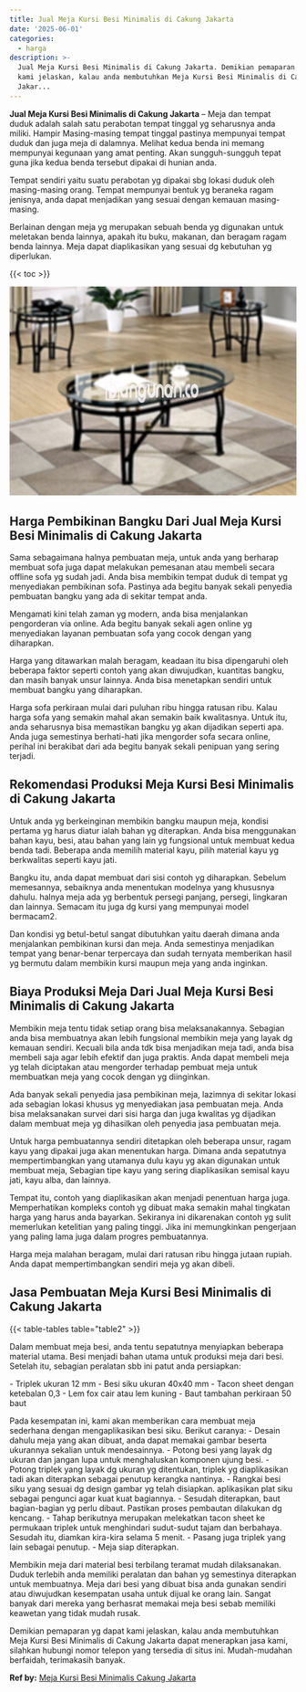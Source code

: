 ```yaml
---
title: Jual Meja Kursi Besi Minimalis di Cakung Jakarta
date: '2025-06-01'
categories:
  - harga
description: >-
  Jual Meja Kursi Besi Minimalis di Cakung Jakarta. Demikian pemaparan yg dapat
  kami jelaskan, kalau anda membutuhkan Meja Kursi Besi Minimalis di Cakung
  Jakar...
---
```


**Jual Meja Kursi Besi Minimalis di Cakung Jakarta** – Meja dan tempat duduk adalah salah satu perabotan tempat tinggal yg seharusnya anda miliki. Hampir Masing-masing tempat tinggal pastinya mempunyai tempat duduk dan juga meja di dalamnya. Melihat kedua benda ini memang mempunyai kegunaan yang amat penting. Akan sungguh-sungguh tepat guna jika kedua benda tersebut dipakai di hunian anda.

Tempat sendiri yaitu suatu perabotan yg dipakai sbg lokasi duduk oleh masing-masing orang. Tempat mempunyai bentuk yg beraneka ragam jenisnya, anda dapat menjadikan yang sesuai dengan kemauan masing-masing.

Berlainan dengan meja yg merupakan sebuah benda yg digunakan untuk meletakan benda lainnya, apakah itu buku, makanan, dan beragam ragam benda lainnya. Meja dapat diaplikasikan yang sesuai dg kebutuhan yg diperlukan.

{{< toc >}}

![Jual Meja Kursi Besi Minimalis di Cakung Jakarta](/images/jual-meja-besi-murah18.png)

## Harga Pembikinan Bangku Dari Jual Meja Kursi Besi Minimalis di Cakung Jakarta

Sama sebagaimana halnya pembuatan meja, untuk anda yang berharap membuat sofa juga dapat melakukan pemesanan atau membeli secara offline sofa yg sudah jadi. Anda bisa membikin tempat duduk di tempat yg menyediakan pembikinan sofa. Pastinya ada begitu banyak sekali penyedia pembuatan bangku yang ada di sekitar tempat anda.

Mengamati kini telah zaman yg modern, anda bisa menjalankan pengorderan via online. Ada begitu banyak sekali agen online yg menyediakan layanan pembuatan sofa yang cocok dengan yang diharapkan.

Harga yang ditawarkan malah beragam, keadaan itu bisa dipengaruhi oleh beberapa faktor seperti contoh yang akan diwujudkan, kuantitas bangku, dan masih banyak unsur lainnya. Anda bisa menetapkan sendiri untuk membuat bangku yang diharapkan.

Harga sofa perkiraan mulai dari puluhan ribu hingga ratusan ribu. Kalau harga sofa yang semakin mahal akan semakin baik kwalitasnya. Untuk itu, anda seharusnya bisa memastikan bangku yg akan dijadikan seperti apa. Anda juga semestinya berhati-hati jika mengorder sofa secara online, perihal ini berakibat dari ada begitu banyak sekali penipuan yang sering terjadi.

## Rekomendasi Produksi Meja Kursi Besi Minimalis di Cakung Jakarta

Untuk anda yg berkeinginan membikin bangku maupun meja, kondisi pertama yg harus diatur ialah bahan yg diterapkan. Anda bisa menggunakan bahan kayu, besi, atau bahan yang lain yg fungsional untuk membuat kedua benda tadi. Beberapa anda memilih material kayu, pilih material kayu yg berkwalitas seperti kayu jati.

Bangku itu, anda dapat membuat dari sisi contoh yg diharapkan. Sebelum memesannya, sebaiknya anda menentukan modelnya yang khususnya dahulu. halnya meja ada yg berbentuk persegi panjang, persegi, lingkaran dan lainnya. Semacam itu juga dg kursi yang mempunyai model bermacam2.

Dan kondisi yg betul-betul sangat dibutuhkan yaitu daerah dimana anda menjalankan pembikinan kursi dan meja. Anda semestinya menjadikan tempat yang benar-benar terpercaya dan sudah ternyata memberikan hasil yg bermutu dalam membikin kursi maupun meja yang anda inginkan.

## Biaya Produksi Meja Dari Jual Meja Kursi Besi Minimalis di Cakung Jakarta

Membikin meja tentu tidak setiap orang bisa melaksanakannya. Sebagian anda bisa membuatnya akan lebih fungsional membikin meja yang layak dg kemauan sendiri. Kecuali bila anda tdk bisa menjadikan meja tadi, anda bisa membeli saja agar lebih efektif dan juga praktis. Anda dapat membeli meja yg telah diciptakan atau mengorder terhadap pembuat meja untuk membuatkan meja yang cocok dengan yg diinginkan.

Ada banyak sekali penyedia jasa pembikinan meja, lazimnya di sekitar lokasi ada sebagian lokasi khusus yg menyediakan jasa pembuatan meja. Anda bisa melaksanakan survei dari sisi harga dan juga kwalitas yg dijadikan dalam membuat meja yg dihasilkan oleh penyedia jasa pembuatan meja.

Untuk harga pembuatannya sendiri ditetapkan oleh beberapa unsur, ragam kayu yang dipakai juga akan menentukan harga. Dimana anda sepatutnya mempertimbangkan yang utamanya dulu kayu yg akan digunakan untuk membuat meja, Sebagian tipe kayu yang sering diaplikasikan semisal kayu jati, kayu alba, dan lainnya.

Tempat itu, contoh yang diaplikasikan akan menjadi penentuan harga juga. Memperhatikan kompleks contoh yg dibuat maka semakin mahal tingkatan harga yang harus anda bayarkan. Sekiranya ini dikarenakan contoh yg sulit memerlukan ketelitian yang paling tinggi. Jika ini memungkinkan pengerjaan yang paling lama juga dalam progres pembuatannya.

Harga meja malahan beragam, mulai dari ratusan ribu hingga jutaan rupiah. Anda dapat mempertimbangkan sendiri meja yg akan dibeli.

## Jasa Pembuatan Meja Kursi Besi Minimalis di Cakung Jakarta

{{< table-tables table="table2" >}}

Dalam membuat meja besi, anda tentu sepatutnya menyiapkan beberapa material utama. Besi menjadi bahan utama untuk produksi meja dari besi. Setelah itu, sebagian peralatan sbb ini patut anda persiapkan:

\- Triplek ukuran 12 mm - Besi siku ukuran 40x40 mm - Tacon sheet dengan ketebalan 0,3 - Lem fox cair atau lem kuning - Baut tambahan perkiraan 50 baut

Pada kesempatan ini, kami akan memberikan cara membuat meja sederhana dengan mengaplikasikan besi siku. Berikut caranya: - Desain dahulu meja yang akan dibuat, anda dapat memakai gambar beserta ukurannya sekalian untuk mendesainnya. - Potong besi yang layak dg ukuran dan jangan lupa untuk menghaluskan komponen ujung besi. - Potong triplek yang layak dg ukuran yg ditentukan, triplek yg diaplikasikan tadi akan diterapkan sebagai penutup kerangka nantinya. - Rangkai besi siku yang sesuai dg design gambar yg telah disiapkan. aplikasikan plat siku sebagai pengunci agar kuat kuat bagiannya. - Sesudah diterapkan, baut bagian-bagian yg perlu dibaut. Pastikan proses pembautan dilakukan dg kencang. - Tahap berikutnya merupakan melekatkan tacon sheet ke permukaan triplek untuk menghindari sudut-sudut tajam dan berbahaya. Sesudah itu, diamkan kira-kira selama 5 menit. - Pasang juga triplek yang lain sebagai penutup. - Meja siap diterapkan.

Membikin meja dari material besi terbilang teramat mudah dilaksanakan. Duduk terlebih anda memiliki peralatan dan bahan yg semestinya diterapkan untuk membuatnya. Meja dari besi yang dibuat bisa anda gunakan sendiri atau diwujudkan kesempatan usaha untuk dijual ke orang lain. Sangat banyak dari mereka yang berhasrat memakai meja besi sebab memiliki keawetan yang tidak mudah rusak.

Demikian pemaparan yg dapat kami jelaskan, kalau anda membutuhkan Meja Kursi Besi Minimalis di Cakung Jakarta dapat menerapkan jasa kami, silahkan hubungi nomor telepon yang tersedia di situs ini. Mudah-mudahan berfaidah, terimakasih banyak.

**Ref by:** [Meja Kursi Besi Minimalis Cakung Jakarta](https://id.wikipedia.org/wiki/Meja)
